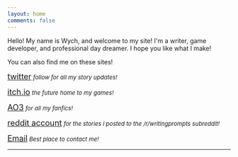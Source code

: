 ```yaml
---
layout: home
comments: false
---
```


Hello! My name is Wych, and welcome to my site! I'm a writer, game developer, and professional day dreamer. I hope you like what I make!




You can also find me on these sites!

<i class="fa fa-twitter fa-1x fa-fw"></i> <font size="+1"><a href="https://twitter.com/wychwitch">twitter</a></font> <font size="-1"><i>follow for all my story updates!</i></font>

<i class="fa fa-gamepad fa-1x fa-fw"></i> <font size="+1"><a href="https://wychwitch.itch.io">itch.io</a></font> <font size="-1"><i>the future home to my games!</i></font>

<i class="fa fa-pencil fa-1x fa-fw"></i><font size="+1"><a href="https://archiveofourown.org/users/WychWitch">AO3</a></font> <font size="-1"><i>for all my fanfics!</i></font>

<i class="fa fa-reddit-alien fa-1x fa-fw"></i> <font size="+1"><a href="https://www.reddit.com/user/WychWitch/">reddit account</a></font> <font size="-1"><i>for the stories i posted to the /r/writingprompts subreddit!</i></font>

<i class="fa fa-envelope-o fa-1x main-list-item-icon"></i><font size="+1"><a href="mailto:wychwitchcraft@gmail.com"> Email</a></font> <font size="-1"><i>Best place to contact me!</i></font>

---
